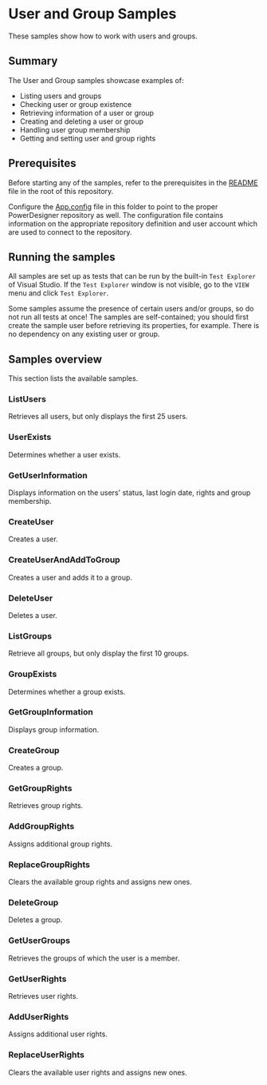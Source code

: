 # User and Group Samples

These samples show how to work with users and groups.

## Summary
The User and Group samples showcase examples of:

* Listing users and groups
* Checking user or group existence
* Retrieving information of a user or group
* Creating and deleting a user or group
* Handling user group membership
* Getting and setting user and group rights

## Prerequisites
Before starting any of the samples, refer to the prerequisites in the [README](../../README.md) file in the root of this repository.

Configure the [App.config](App.config) file in this folder to point to the proper PowerDesigner repository as well. The configuration file contains information on the appropriate repository definition and user account which are used to connect to the repository.

## Running the samples
All samples are set up as tests that can be run by the built-in `Test Explorer` of Visual Studio. If the `Test Explorer` window is not visible, go to the `VIEW` menu and click `Test Explorer`.

Some samples assume the presence of certain users and/or groups, so do not run all tests at once! The samples are self-contained; you should first create the sample user before retrieving its properties, for example. There is no dependency on any existing user or group.

## Samples overview
This section lists the available samples.

### ListUsers

Retrieves all users, but only displays the first 25 users.

### UserExists

Determines whether a user exists.

### GetUserInformation

Displays information on the users' status, last login date, rights and group membership.

### CreateUser

Creates a user.

### CreateUserAndAddToGroup

Creates a user and adds it to a group.

### DeleteUser

Deletes a user.

### ListGroups

Retrieve all groups, but only display the first 10 groups.

### GroupExists

Determines whether a group exists.

### GetGroupInformation

Displays group information.

### CreateGroup

Creates a group.

### GetGroupRights

Retrieves group rights.

### AddGroupRights

Assigns additional group rights.

### ReplaceGroupRights

Clears the available group rights and assigns new ones.

### DeleteGroup

Deletes a group.

### GetUserGroups

Retrieves the groups of which the user is a member.

### GetUserRights

Retrieves user rights.

### AddUserRights

Assigns additional user rights.

### ReplaceUserRights

Clears the available user rights and assigns new ones.








